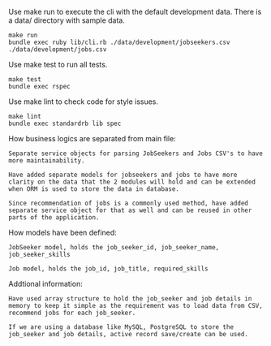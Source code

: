 Use make run to execute the cli with the default development data. There is a data/ directory with sample data.

	make run
	bundle exec ruby lib/cli.rb ./data/development/jobseekers.csv ./data/development/jobs.csv


Use make test to run all tests.

	make test
	bundle exec rspec


Use make lint to check code for style issues.

	make lint
	bundle exec standardrb lib spec


How business logics are separated from main file:

	Separate service objects for parsing JobSeekers and Jobs CSV's to have more maintainability.
 
	Have added separate models for jobseekers and jobs to have more clarity on the data that the 2 modules will hold and can be extended when ORM is used to store the data in database.
 
	Since recommendation of jobs is a commonly used method, have added separate service object for that as well and can be reused in other parts of the application.

How models have been defined:

	JobSeeker model, holds the job_seeker_id, job_seeker_name, job_seeker_skills
 
	Job model, holds the job_id, job_title, required_skills

Addtional information:

	Have used array structure to hold the job_seeker and job details in memory to keep it simple as the requirement was to load data from CSV, recommend jobs for each job_seeker.
 
	If we are using a database like MySQL, PostgreSQL to store the job_seeker and job details, active record save/create can be used.
